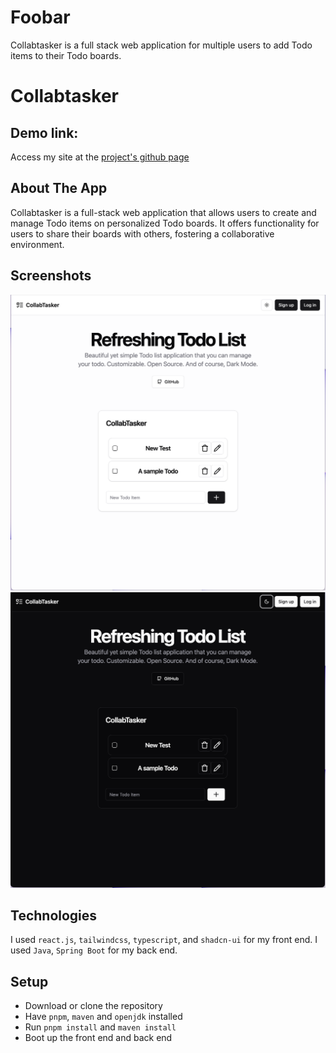 # Foobar

Collabtasker is a full stack web application for multiple users to add Todo items to their Todo boards.

# Collabtasker

## Demo link:
Access my site at the [project's github page](https://vulpesvulpes825.github.io/collabtasker/#/)

## About The App
Collabtasker is a full-stack web application that allows users to create and manage Todo items on personalized Todo boards. It offers functionality for users to share their boards with others, fostering a collaborative environment. 


## Screenshots
![Home page with light mode](screenshot/light.png)
![Home page with dark mode](screenshot/dark.png)

## Technologies
I used `react.js`, `tailwindcss`, `typescript`, and `shadcn-ui` for my front end.
I used `Java`, `Spring Boot` for my back end.


## Setup
- Download or clone the repository
- Have `pnpm`, `maven` and `openjdk` installed
- Run `pnpm install` and `maven install`
- Boot up the front end and back end
